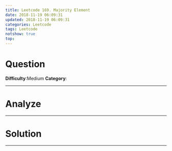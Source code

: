```yaml
---
title: Leetcode 169. Majority Element
date: 2018-11-19 06:09:31
updated: 2018-11-19 06:09:31
categories: Leetcode
tags: Leetcode
notshow: true
top:
---
```


# Question

**Difficulty**:Medium
**Category**:  

<!-- more -->

------------

# Analyze

------------

# Solution

------------

```cpp

```
